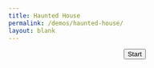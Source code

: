 ```yaml
---
title: Haunted House
permalink: /demos/haunted-house/
layout: blank
---
```

<link href="main.css" rel="stylesheet">
<script defer="defer" src="bundle.4326ccb76decf7a2d723.js"></script>
<center><button>Start</button></center>
<canvas class="webgl"></canvas>
